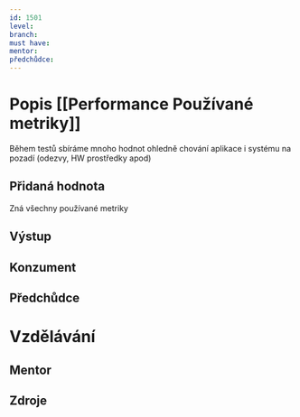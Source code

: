 ```yaml
---
id: 1501
level: 
branch: 
must have: 
mentor: 
předchůdce: 
---
```



# Popis [[Performance Používané metriky]]
Během testů sbíráme mnoho hodnot ohledně chování aplikace i systému na pozadí (odezvy, HW prostředky apod)

## Přidaná hodnota
Zná všechny používané metriky

## Výstup


## Konzument


## Předchůdce


# Vzdělávání


## Mentor


## Zdroje